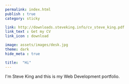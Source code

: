 ```yaml
---
permalink: index.html
publish : true
category: sticky

link: http://downloads.steveking.info/cv_steve_king.pdf
link_text : Get my CV
link_icon : download

image: assets/images/desk.jpg
theme: dark
hide_meta : true

title:  "Hi"
---
```


I'm Steve King and this is my Web Development portfolio.
